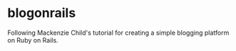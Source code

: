 # blogonrails
Following Mackenzie Child's tutorial for creating a simple blogging platform on Ruby on Rails.
